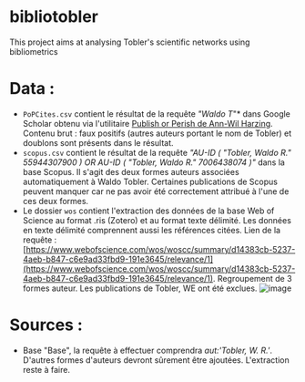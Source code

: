 # bibliotobler
This project aims at analysing Tobler's scientific networks using bibliometrics 

# Data :
- `PoPCites.csv` contient le résultat de la requête *"Waldo T*"* dans Google Scholar obtenu via l'utilitaire [Publish or Perish de Ann-Wil Harzing](https://harzing.com/resources/publish-or-perish). Contenu brut : faux positifs (autres auteurs portant le nom de Tobler) et doublons sont présents dans le résultat.
- `scopus.csv` contient le résultat de la requête *"AU-ID ( "Tobler, Waldo R."   55944307900 )  OR  AU-ID ( "Tobler, Waldo R."   7006438074 )"* dans la base Scopus. Il s'agit des deux formes auteurs associées automatiquement à Waldo Tobler. Certaines publications de Scopus peuvent manquer car ne pas avoir été correctement attribué à l'une de ces deux formes.
- Le dossier `wos` contient l'extraction des données de la base Web of Science au format .ris (Zotero) et au format texte délimité. Les données en texte délimité comprennent aussi les références citées. Lien de la requête : [https://www.webofscience.com/wos/woscc/summary/d14383cb-5237-4aeb-b847-c6e9ad33fbd9-191e3645/relevance/1](https://www.webofscience.com/wos/woscc/summary/d14383cb-5237-4aeb-b847-c6e9ad33fbd9-191e3645/relevance/1). Regroupement de 3 formes auteur. Les publications de Tobler, WE ont été exclues.
![image](https://user-images.githubusercontent.com/57678444/146061389-550b2487-5525-4653-b67b-6421453c80ff.png)


# Sources :
-   Base "Base", la requête à effectuer comprendra *aut:'Tobler, W. R.'*. D'autres formes d'auteurs devront sûrement être ajoutées. L'extraction reste à faire.
